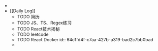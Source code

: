-
- [[Daily Log]]
	- TODO 简历
	- TODO JS、TS、Regex练习
	- TODO React技术揭秘
	- TODO leetcode
	- TODO React Docker 
	  id:: 64c1fd4f-c7aa-427b-a319-bad2c7bb0bad
	-